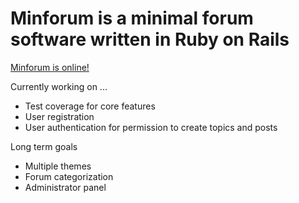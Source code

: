 Minforum is a minimal forum software written in Ruby on Rails
=============================================================

[Minforum is online!](http://minforum.heroku.com/)

Currently working on ...
- Test coverage for core features
- User registration
- User authentication for permission to create topics and posts

Long term goals
- Multiple themes
- Forum categorization
- Administrator panel